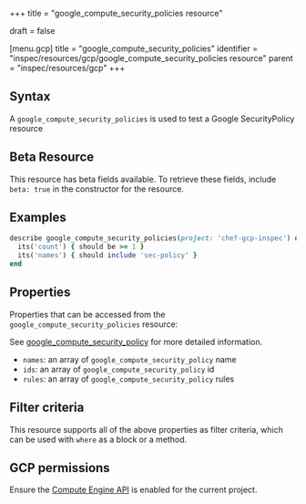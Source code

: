 +++
title = "google_compute_security_policies resource"

draft = false


[menu.gcp]
title = "google_compute_security_policies"
identifier = "inspec/resources/gcp/google_compute_security_policies resource"
parent = "inspec/resources/gcp"
+++

## Syntax

A `google_compute_security_policies` is used to test a Google SecurityPolicy resource


## Beta Resource
This resource has beta fields available. To retrieve these fields, include `beta: true` in the constructor for the resource.

## Examples

```ruby
describe google_compute_security_policies(project: 'chef-gcp-inspec') do
  its('count') { should be >= 1 }
  its('names') { should include 'sec-policy' }
end
```

## Properties

Properties that can be accessed from the `google_compute_security_policies` resource:

See [google_compute_security_policy](google_compute_security_policy) for more detailed information.

  * `names`: an array of `google_compute_security_policy` name
  * `ids`: an array of `google_compute_security_policy` id
  * `rules`: an array of `google_compute_security_policy` rules

## Filter criteria

This resource supports all of the above properties as filter criteria, which can be used
with `where` as a block or a method.

## GCP permissions

Ensure the [Compute Engine API](https://console.cloud.google.com/apis/library/compute.googleapis.com/) is enabled for the current project.
